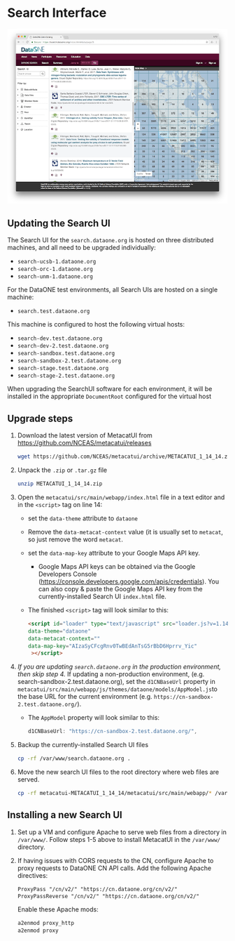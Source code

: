 # Search Interface

![Search UI screenshot](images/metacatui-dataone-1000w.png)

## Updating the Search UI
The Search UI for the `search.dataone.org` is hosted on three distributed machines, and all need to be upgraded individually:
- `search-ucsb-1.dataone.org`
- `search-orc-1.dataone.org`
- `search-unm-1.dataone.org`

For the DataONE test environments, all Search UIs are hosted on a single machine:
- `search.test.dataone.org`

This machine is configured to host the following virtual hosts:
- `search-dev.test.dataone.org`
- `search-dev-2.test.dataone.org`
- `search-sandbox.test.dataone.org`
- `search-sandbox-2.test.dataone.org`
- `search-stage.test.dataone.org`
- `search-stage-2.test.dataone.org`

When upgrading the SearchUI software for each environment, it will be installed in the appropriate `DocumentRoot` configured for the virtual host

## Upgrade steps
1. Download the latest version of MetacatUI from https://github.com/NCEAS/metacatui/releases
     
     ```bash 
     wget https://github.com/NCEAS/metacatui/archive/METACATUI_1_14_14.zip
     ```

2. Unpack the `.zip` or `.tar.gz` file

     ```bash
     unzip METACATUI_1_14_14.zip
     ```

3. Open the `metacatui/src/main/webapp/index.html` file in a text editor and in the `<script>` tag on line 14:
      * set the `data-theme` attribute to `dataone`
      * Remove the `data-metacat-context` value (it is usually set to `metacat`, so just remove the word `metacat`.
      * set the `data-map-key` attribute to your Google Maps API key.
            
           * Google Maps API keys can be obtained via the Google Developers Console (https://console.developers.google.com/apis/credentials). You can also copy & paste the Google Maps API key from the currently-installed Search UI `index.html` file.
      * The finished `<script>` tag will look similar to this:

           ```html
           <script id="loader" type="text/javascript" src="loader.js?v=1.14.14" 
         data-theme="dataone" 
         data-metacat-context=""
         data-map-key="AIzaSyCFcgRnv0TwBEdAnTsG5rBbD6Hprrv_Yic"
            ></script>
           ```

4. _If you are updating `search.dataone.org` in the production environment, then skip step 4._
 If updating a non-production environment, (e.g. search-sandbox-2.test.dataone.org), set the `d1CNBaseUrl` property in `metacatui/src/main/webapp/js/themes/dataone/models/AppModel.js`to the base URL for the current environment (e.g. `https://cn-sandbox-2.test.dataone.org/`).

     * The `AppModel` property will look similar to this:

          ```js
          d1CNBaseUrl: "https://cn-sandbox-2.test.dataone.org/",
          ```

5. Backup the currently-installed Search UI files

     ```bash
     cp -rf /var/www/search.dataone.org .
     ```

6. Move the new search UI files to the root directory where web files are served.

     ```bash
     cp -rf metacatui-METACATUI_1_14_14/metacatui/src/main/webapp/* /var/www/search.dataone.org/
     ```

## Installing a new Search UI
1. Set up a VM and configure Apache to serve web files from a directory in `/var/www/`. Follow steps 1-5 above to install MetacatUI in the `/var/www/` directory.

2. If having issues with CORS requests to the CN, configure Apache to proxy requests to DataONE CN API calls. Add the following Apache directives:

     ```SSLProxyEngine on
     ProxyPass "/cn/v2/" "https://cn.dataone.org/cn/v2/"
     ProxyPassReverse "/cn/v2/" "https://cn.dataone.org/cn/v2/"
     ```

     Enable these Apache mods:
     ```bash
     a2enmod proxy_http
     a2enmod proxy
     ```